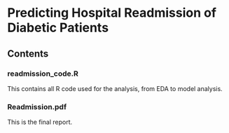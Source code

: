 # Predicting Hospital Readmission of Diabetic Patients

##

## Contents
### readmission_code.R
This contains all R code used for the analysis, from EDA to model analysis.
### Readmission.pdf
This is the final report.
